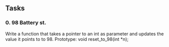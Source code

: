 ## Tasks
### 0. 98 Battery st.
Write a function that takes a pointer to an int as parameter and updates the value it points to to 98.
Prototype: void reset_to_98(int *n);
